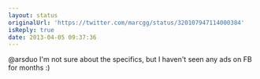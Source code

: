 ```yaml
---
layout: status
originalUrl: 'https://twitter.com/marcgg/status/320107947114000384'
isReply: true
date: 2013-04-05 09:37:36
---
```


@arsduo I'm not sure about the specifics, but I haven't seen any ads on FB for months :)
